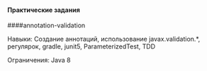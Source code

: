 #### Практические задания

####annotation-validation

Навыки: Создание аннотаций, использование javax.validation.*, регулярок, gradle, junit5, ParameterizedTest, TDD

Ограничения: Java 8

